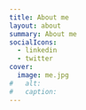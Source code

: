 ```yaml
---
title: About me
layout: about
summary: About me
socialIcons:
  - linkedin
  - twitter
cover:
  image: me.jpg
#   alt:
#   caption:
---
```

